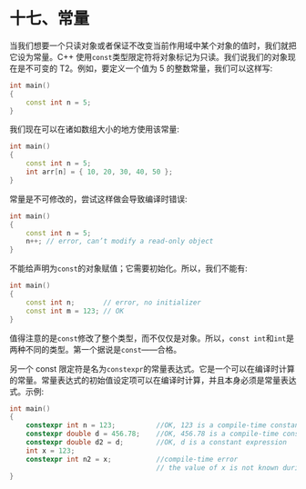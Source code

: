 # 十七、常量

当我们想要一个只读对象或者保证不改变当前作用域中某个对象的值时，我们就把它设为常量。C++ 使用`const`类型限定符将对象标记为只读。我们说我们的对象现在是不可变的 T2。例如，要定义一个值为 5 的整数常量，我们可以这样写:

```cpp
int main()
{
    const int n = 5;
}

```

我们现在可以在诸如数组大小的地方使用该常量:

```cpp
int main()
{
    const int n = 5;
    int arr[n] = { 10, 20, 30, 40, 50 };
}

```

常量是不可修改的，尝试这样做会导致编译时错误:

```cpp
int main()
{
    const int n = 5;
    n++; // error, can’t modify a read-only object
}

```

不能给声明为`const`的对象赋值；它需要初始化。所以，我们不能有:

```cpp
int main()
{
    const int n;       // error, no initializer
    const int m = 123; // OK
}

```

值得注意的是`const`修改了整个类型，而不仅仅是对象。所以，`const int`和`int`是两种不同的类型。第一个据说是`const`——合格。

另一个 const 限定符是名为`constexpr`的常量表达式。它是一个可以在编译时计算的常量。常量表达式的初始值设定项可以在编译时计算，并且本身必须是常量表达式。示例:

```cpp
int main()
{
    constexpr int n = 123;          //OK, 123 is a compile-time constant // expression
    constexpr double d = 456.78;    //OK, 456.78 is a compile-time constant // expression
    constexpr double d2 = d;        //OK, d is a constant expression
    int x = 123;
    constexpr int n2 = x;           //compile-time error
                                    // the value of x is not known during // compile-time
}

```